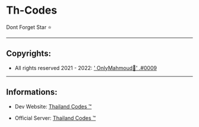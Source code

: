 # Th-Codes
Dont Forget Star ⭐

-------------------------------------

## Copyrights: 
- All rights reserved 2021 - 2022: <a href="https://discord.com/user/772546533203247115">' OnlyMahmoud👑' .#0009</a>

-------------------------------------

## Informations:

- Dev Website: <a href="https://www.thailandcodes.cf">Thailand Codes ™</a>

- Official Server: <a href="https://discord.gg/7XbDEtAJx8">Thailand Codes ™</a>
